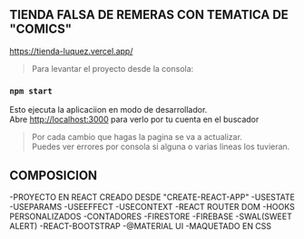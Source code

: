 ## TIENDA FALSA DE REMERAS CON TEMATICA DE "COMICS"
https://tienda-luquez.vercel.app/
>Para levantar el proyecto desde la consola:
### `npm start`

Esto ejecuta la aplicaciion en modo de desarrollador.\
Abre [http://localhost:3000](http://localhost:3000) para verlo por tu cuenta en el buscador

>Por cada cambio que hagas la pagina se va a actualizar.\
>Puedes ver errores por consola si alguna o varias lineas los tuvieran.
## COMPOSICION 

-PROYECTO EN REACT CREADO DESDE "CREATE-REACT-APP"
-USESTATE 
-USEPARAMS
-USEEFFECT
-USECONTEXT
-REACT ROUTER DOM
-HOOKS PERSONALIZADOS
-CONTADORES
-FIRESTORE
-FIREBASE
-SWAL(SWEET ALERT)
-REACT-BOOTSTRAP
-@MATERIAL UI
-MAQUETADO EN CSS
